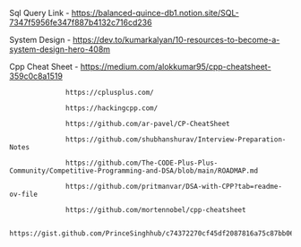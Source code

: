 Sql Query Link - https://balanced-quince-db1.notion.site/SQL-7347f5956fe347f887b4132c716cd236

System Design  - https://dev.to/kumarkalyan/10-resources-to-become-a-system-design-hero-408m

Cpp Cheat Sheet - https://medium.com/alokkumar95/cpp-cheatsheet-359c0c8a1519

                  https://cplusplus.com/

                  https://hackingcpp.com/

                  https://github.com/ar-pavel/CP-CheatSheet

                  https://github.com/shubhanshurav/Interview-Preparation-Notes

                  https://github.com/The-CODE-Plus-Plus-Community/Competitive-Programming-and-DSA/blob/main/ROADMAP.md

                  https://github.com/pritmanvar/DSA-with-CPP?tab=readme-ov-file

                  https://github.com/mortennobel/cpp-cheatsheet

                  https://gist.github.com/PrinceSinghhub/c74372270cf45df2087816a75c87bb06
